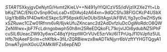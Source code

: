 $START$5XkyjgvDeNytG/Hvmt2KieLV++N491ylYlQlCzV55/idVjzIX2Xe2Yt+LbbKqZ1AC/ENcOvSnp9OoLcaD+tIDlAvj4zA64xn+9dQCSfu38FlGCKcP4USbXUg/t1b8Rx1P4DwKnESkpcS/P56psk6UeOUbiSItAgsUkFBVLYg3yc0wZHSytkxSZRuwc1CZw01Rfnm6vR/6jvkUfuZKncanc2d2AdDvfzIuDcOgWoRdcO8QWZeNWwx+jbF7FcLdrngobwph50h8m25ReEDQkoFL71krjvlJOi6ydubNZ5lPhFcuSIL6UeacZW93y6wxC48qYjHzptWOrVUvE5zrVki/6lTPrUqJf10VJpfiz5ULHfb7bjAeeFSr/m+chKfbk+3fiLrZQRBiewzx8wADTkNjyrr6bVzftYYHGTQgyA1DnwATyjimXGoUZAMkWFZs6ep$END$